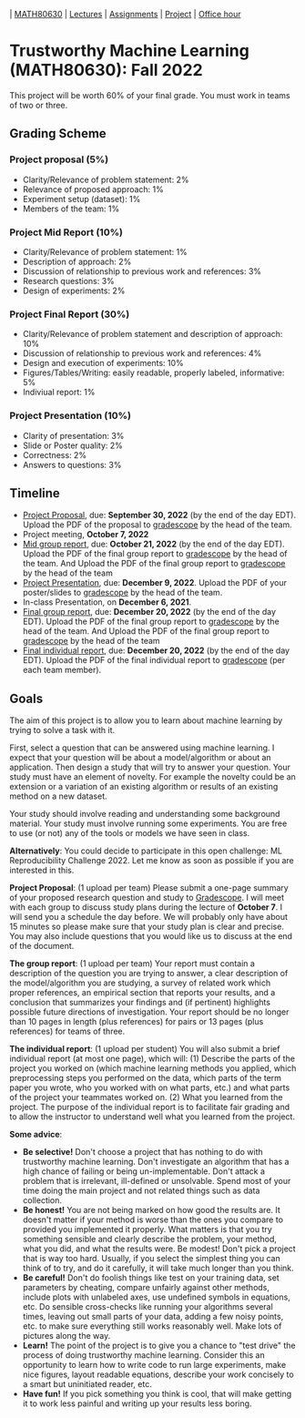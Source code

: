 | [MATH80630](main.md) | [Lectures](lectures.md) | [Assignments](assingments.md) | [Project](project.md) | [Office hour](office_hr.md)
# Trustworthy Machine Learning (MATH80630): Fall 2022

This project will be worth 60% of your final grade. You must work in teams of two or three.

## Grading Scheme 

### Project proposal (5%)
- Clarity/Relevance of problem statement: 2%
- Relevance of proposed approach: 1%
- Experiment setup (dataset): 1%
- Members of the team: 1%

### Project Mid Report (10%)
- Clarity/Relevance of problem statement: 1%
- Description of approach: 2%
- Discussion of relationship to previous work and references: 3%
- Research questions: 3%
- Design of experiments: 2%

### Project Final Report (30%)
- Clarity/Relevance of problem statement and description of approach: 10%
- Discussion of relationship to previous work and references: 4%
- Design and execution of experiments: 10%
- Figures/Tables/Writing: easily readable, properly labeled, informative: 5%
- Indiviual report: 1%

### Project Presentation (10%)
- Clarity of presentation: 3%
- Slide or Poster quality: 2%
- Correctness: 2%
- Answers to questions: 3%

## Timeline
- [Project Proposal](assignments/Project%20assignment%201_study%20plan.pdf), due: **September 30, 2022** (by the end of the day EDT). Upload the PDF of the proposal to [gradescope](https://www.gradescope.com/courses/301346) by the head of the team.
- Project meeting, **October 7, 2022** 
- [Mid group report](assignments/Project%20assignment%203_group%20report.pdf), due: **October 21, 2022** (by the end of the day EDT). Upload the PDF of the final group report to [gradescope](https://www.gradescope.com/courses/301346) by the head of the team. And Upload the PDF of the final group report to [gradescope](https://www.gradescope.com/courses/301346) by the head of the team
- [Project Presentation](assignments/Project%20assignment%202_presentation.pdf), due: **December 9, 2022**. Upload the PDF of your poster/slides to [gradescope](https://www.gradescope.com/courses/301346) by the head of the team.
- In-class Presentation, on **December 6, 2021**.
- [Final group report](assignments/Project%20assignment%203_group%20report.pdf), due: **December 20, 2022** (by the end of the day EDT). Upload the PDF of the final group report to [gradescope](https://www.gradescope.com/courses/301346) by the head of the team. And Upload the PDF of the final group report to [gradescope](https://www.gradescope.com/courses/301346) by the head of the team
- [Final individual report](assignments/Project%20assignment%204_individual%20report.pdf), due: **December 20, 2022** (by the end of the day EDT). Upload the PDF of the final individual report to [gradescope](https://www.gradescope.com/courses/301346) (per each team member).

## Goals

The aim of this project is to allow you to learn about machine learning by trying to solve a task with it.

First, select a question that can be answered using machine learning. I expect that your question will be about a model/algorithm or about an application. Then design a study that will try to answer your question. Your study must have an element of novelty. For example the novelty could be an extension or a variation of an existing algorithm or results of an existing method on a new dataset.

Your study should involve reading and understanding some background material. Your study must involve running some experiments. You are free to use (or not) any of the tools or models we have seen in class.

**Alternatively**: You could decide to participate in this open challenge: ML Reproducibility Challenge 2022. Let me know as soon as possible if you are interested in this.

**Project Proposal**: (1 upload per team) Please submit a one-page summary of your proposed research question and study to [Gradescope](https://www.gradescope.com/courses/301346). I will meet with each group to discuss study plans during the lecture of **October 7**. I will send you a schedule the day before. We will probably only have about 15 minutes so please make sure that your study plan is clear and precise. You may also include questions that you would like us to discuss at the end of the document.

**The group report**: (1 upload per team) Your report must contain a description of the question you are trying to answer, a clear description of the model/algorithm you are studying, a survey of related work which proper references, an empirical section that reports your results, and a conclusion that summarizes your findings and (if pertinent) highlights possible future directions of investigation. Your report should be no longer than 10 pages in length (plus references) for pairs or 13 pages (plus references) for teams of three.

**The individual report**: (1 upload per student) You will also submit a brief individual report (at most one page), which will: (1) Describe the parts of the project you worked on (which machine learning methods you applied, which preprocessing steps you performed on the data, which parts of the term paper you wrote, who you worked with on what parts, etc.) and what parts of the project your teammates worked on. (2) What you learned from the project.
The purpose of the individual report is to facilitate fair grading and to allow the instructor to understand well what you learned from the project.

**Some advice**:

- **Be selective!** Don't choose a project that has nothing to do with trustworthy machine learning. Don't investigate an algorithm that has a high chance of failing or being un-implementable. Don't attack a problem that is irrelevant, ill-defined or unsolvable. Spend most of your time doing the main project and not related things such as data collection. 
- **Be honest!** You are not being marked on how good the results are. It doesn't matter if your method is worse than the ones you compare to provided you implemented it properly. What matters is that you try something sensible and clearly describe the problem, your method, what you did, and what the results were.
Be modest! Don't pick a project that is way too hard. Usually, if you select the simplest thing you can think of to try, and do it carefully, it will take much longer than you think.
- **Be careful!** Don't do foolish things like test on your training data, set parameters by cheating, compare unfairly against other methods, include plots with unlabeled axes, use undefined symbols in equations, etc. Do sensible cross-checks like running your algorithms several times, leaving out small parts of your data, adding a few noisy points, etc. to make sure everything still works reasonably well. Make lots of pictures along the way.
- **Learn!** The point of the project is to give you a chance to "test drive" the process of doing trustworthy machine learning. Consider this an opportunity to learn how to write code to run large experiments, make nice figures, layout readable equations, describe your work concisely to a smart but uninitiated reader, etc.
- **Have fun!** If you pick something you think is cool, that will make getting it to work less painful and writing up your results less boring.
